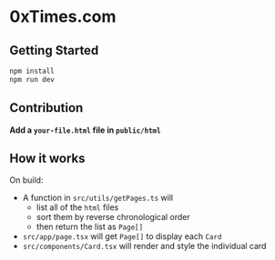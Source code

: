 # 0xTimes.com

## Getting Started

```bash
npm install
npm run dev
```

## Contribution

**Add a `your-file.html` file in `public/html`**

## How it works

On build:
- A function in `src/utils/getPages.ts` will
    - list all of the `html` files
    - sort them by reverse chronological order
    - then return the list as `Page[]`
- `src/app/page.tsx` will get `Page[]` to display each `Card`
- `src/components/Card.tsx` will render and style the individual card